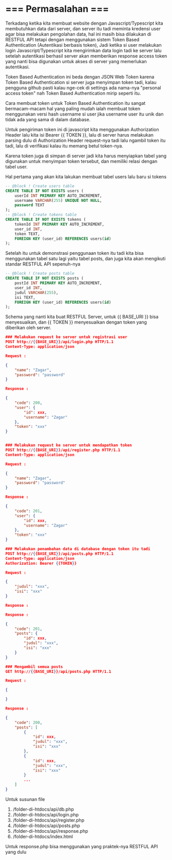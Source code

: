 # === Permasalahan ===

Terkadang ketika kita membuat website dengan Javascript/Typescript kita membutuhkan data dari server, dan server itu tadi meminta kredensi user agar bisa melakukan pengolahan data, hal ini masih bisa dilakukan di RESTFUL API tetapi dengan menggunakan sistem Token Based Authentication (Autentikasi berbasis token), Jadi  ketika si user melakukan login Javascript/Typescript kita mengirimkan data login tadi ke server lalu setelah autentikasi berhasil server akan memberikan response access token yang nanti bisa digunakan untuk akses di server yang memerlukan autentikasi.

Token Based Authentication ini beda dengan JSON Web Token karena Token Based Authentication si server juga menyimpan token tadi, kalau pengguna github pasti kalau nge-cek di settings ada nama-nya "personal access token" nah Token Based Authentication mirip seperti itu.

Cara membuat token untuk Token Based Authentication itu sangat bermacam-macam hal yang paling mudah ialah membuat token menggunakan versi hash username si user jika username user itu unik dan tidak ada yang sama di dalam database.

Untuk pengiriman token ini di javascript kita menggunakan Authorization Header lalu kita isi Bearer {{ TOKEN }}, lalu di server harus melakukan parsing dulu di Authorization Header request-nya tadi lalu ngambil token itu tadi, lalu di verifikasi kalau itu memang betul token-nya.

Karena token juga di simpan di server jadi kita harus menyiapkan tabel yang digunakan untuk menyimpan token
tersebut, dan memiliki relasi dengan tabel user.

Hal pertama yang akan kita lakukan membuat tabel users lalu baru si tokens

```sql
-- @block ! Create users table
CREATE TABLE IF NOT EXISTS users (
    userId INT PRIMARY KEY AUTO_INCREMENT,
    username VARCHAR(255) UNIQUE NOT NULL,
    password TEXT
);
-- @block ! Create tokens table
CREATE TABLE IF NOT EXISTS tokens (
    tokenId INT PRIMARY KEY AUTO_INCREMENT,
    user_id INT,
    token TEXT,
    FOREIGN KEY (user_id) REFERENCES users(id)
);
```

Setelah itu untuk demonstrasi penggunaan token itu tadi kita bisa menggunakan tabel satu lagi yaitu tabel posts, dan juga kita akan mengikuti standar RESTFUL API sepenuh-nya

```sql
-- @block ! Create posts table
CREATE TABLE IF NOT EXISTS posts (
    postId INT PRIMARY KEY AUTO_INCREMENT,
    user_id INT,
    judul VARCHAR(255),
    isi TEXT,
    FOREIGN KEY (user_id) REFERENCES users(id)
);
```

Schema yang nanti kita buat RESTFUL Server, untuk {{ BASE_URI }} bisa menyesuaikan, dan {{ TOKEN }} menyesuaikan dengan token yang diberikan oleh server.
``` json
### Melakukan request ke server untuk registrasi user
POST http://{{BASE_URI}}/api/login.php HTTP/1.1
Content-Type: application/json

Request : 

{
    "name": "Zagar",
    "password": "password"
}

Response : 

{
    "code": 200,
    "user": {
        "id": xxx,
        "username": "Zagar"
    },
    "token": "xxx"
}


### Melakukan request ke server untuk mendapatkan token
POST http://{{BASE_URI}}/api/register.php HTTP/1.1
Content-Type: application/json

Request : 

{
    "name": "Zagar",
    "password": "password"
}

Response : 

{
    "code": 201,
    "user": {
        "id": xxx,
        "username": "Zagar"
    },
    "token": "xxx"
}

### Melakukan penambahan data di database dengan token itu tadi
POST http://{{BASE_URI}}/api/posts.php HTTP/1.1
Content-Type: application/json
Authorization: Bearer {{TOKEN}}

Request : 

{
    "judul": "xxx",
    "isi": "xxx"
}

Response : 

Response : 

{
    "code": 201,
    "posts": {
        "id": xxx,
        "judul": "xxx",
        "isi": "xxx"
    }
}

### Mengambil semua posts
GET http://{{BASE_URI}}/api/posts.php HTTP/1.1

Request : 

{

}

Response : 

{
    "code": 200,
    "posts": [
        {
            "id": xxx,
            "judul": "xxx",
            "isi": "xxx"
        },
        {
            "id": xxx,
            "judul": "xxx",
            "isi": "xxx"
        }
        ...
    ]
}
```

Untuk susunan file
1. /folder-di-htdocs/api/db.php
2. /folder-di-htdocs/api/login.php
3. /folder-di-htdocs/api/register.php
4. /folder-di-htdocs/api/posts.php
5. /folder-di-htdocs/api/response.php
6. /folder-di-htdocs/index.html

Untuk response.php bisa menggunakan yang praktek-nya RESTFUL API yang dulu